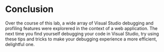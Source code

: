 # Conclusion
Over the course of this lab, a wide array of Visual Studio debugging and profiling features were explorered in the context of a web application. The next time you find yourself debugging your code in Visual Studio, try using these tips and tricks to make your debugging experience a more efficient, delightful one.